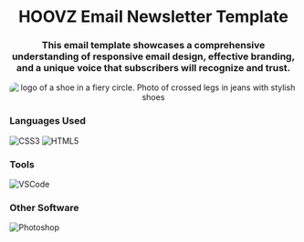 <h1 align="center">HOOVZ Email Newsletter Template</h1>
<h3 align="center">This email template showcases a comprehensive understanding of responsive email design, effective branding, and a unique voice that subscribers will recognize and trust.</h3>

<div align="center">
  <img src="https://i.ibb.co/sHVNY25/Screenshot-2024-02-02-at-1-06-16-PM.png" alt="logo of a shoe in a fiery circle. Photo of crossed legs in jeans with stylish shoes" border="0" style="border-radius: 10px;">
</div>

### Languages Used
<div>
  <img alt="CSS3" src="https://img.shields.io/badge/css3%20-%231572B6.svg?&style=for-the-badge&logo=css3&logoColor=white"/>
  <img alt="HTML5" src="https://img.shields.io/badge/html5%20-%23E34F26.svg?&style=for-the-badge&logo=html5&logoColor=white"/>
</div>

### Tools
<div>
  <img alt="VSCode" src="https://img.shields.io/badge/VS_Code-007ACC?style=for-the-badge&logo=visual%20studio%20code&logoColor=white"/>
</div>

### Other Software
<div>  
  <img alt="Photoshop" src="https://img.shields.io/badge/adobe%20photoshop-%2331A8FF.svg?style=for-the-badge&logo=adobe%20photoshop&logoColor=white"/>
</div>
 

